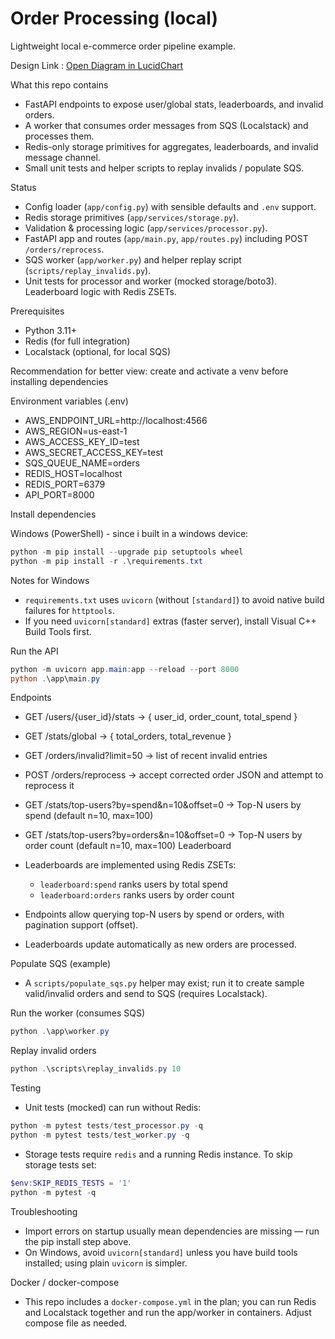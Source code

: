 # Order Processing (local)

Lightweight local e-commerce order pipeline example.

Design Link : [Open Diagram in LucidChart](https://lucid.app/lucidchart/df9364e0-f659-41b1-821b-96f9d11142e5/edit?viewport_loc=-255%2C-283%2C3085%2C1476%2CuDhu79GQZG25P&invitationId=inv_afcfce1a-7503-4289-bae1-44443b4df227)

What this repo contains
- FastAPI endpoints to expose user/global stats, leaderboards, and invalid orders.
- A worker that consumes order messages from SQS (Localstack) and processes them.
- Redis-only storage primitives for aggregates, leaderboards, and invalid message channel.
- Small unit tests and helper scripts to replay invalids / populate SQS.

Status

- Config loader (`app/config.py`) with sensible defaults and `.env` support.
- Redis storage primitives (`app/services/storage.py`).
- Validation & processing logic (`app/services/processor.py`).
- FastAPI app and routes (`app/main.py`, `app/routes.py`) including POST `/orders/reprocess`.
- SQS worker (`app/worker.py`) and helper replay script (`scripts/replay_invalids.py`).
- Unit tests for processor and worker (mocked storage/boto3). Leaderboard logic with Redis ZSETs.

Prerequisites
- Python 3.11+
- Redis (for full integration)
- Localstack (optional, for local SQS)

Recommendation for better view: create and activate a venv before installing dependencies

Environment variables (.env)
- AWS_ENDPOINT_URL=http://localhost:4566
- AWS_REGION=us-east-1
- AWS_ACCESS_KEY_ID=test
- AWS_SECRET_ACCESS_KEY=test
- SQS_QUEUE_NAME=orders
- REDIS_HOST=localhost
- REDIS_PORT=6379
- API_PORT=8000


Install dependencies

Windows (PowerShell) - since i built in a windows device:

```powershell
python -m pip install --upgrade pip setuptools wheel
python -m pip install -r .\requirements.txt
```

Notes for Windows
- `requirements.txt` uses `uvicorn` (without `[standard]`) to avoid native build failures for `httptools`.
- If you need `uvicorn[standard]` extras (faster server), install Visual C++ Build Tools first.

Run the API

```powershell
python -m uvicorn app.main:app --reload --port 8000
python .\app\main.py
```

Endpoints
- GET /users/{user_id}/stats -> { user_id, order_count, total_spend }
- GET /stats/global -> { total_orders, total_revenue }
- GET /orders/invalid?limit=50 -> list of recent invalid entries
- POST /orders/reprocess -> accept corrected order JSON and attempt to reprocess it
- GET /stats/top-users?by=spend&n=10&offset=0 -> Top-N users by spend (default n=10, max=100)
- GET /stats/top-users?by=orders&n=10&offset=0 -> Top-N users by order count (default n=10, max=100)
Leaderboard

- Leaderboards are implemented using Redis ZSETs:
	- `leaderboard:spend` ranks users by total spend
	- `leaderboard:orders` ranks users by order count
- Endpoints allow querying top-N users by spend or orders, with pagination support (offset).
- Leaderboards update automatically as new orders are processed.

Populate SQS (example)
- A `scripts/populate_sqs.py` helper may exist; run it to create sample valid/invalid orders and send to SQS (requires Localstack).

Run the worker (consumes SQS)

```powershell
python .\app\worker.py
```

Replay invalid orders

```powershell
python .\scripts\replay_invalids.py 10
```

Testing

- Unit tests (mocked) can run without Redis:

```powershell
python -m pytest tests/test_processor.py -q
python -m pytest tests/test_worker.py -q
```

- Storage tests require `redis` and a running Redis instance. To skip storage tests set:

```powershell
$env:SKIP_REDIS_TESTS = '1'
python -m pytest -q
```

Troubleshooting
- Import errors on startup usually mean dependencies are missing — run the pip install step above.
- On Windows, avoid `uvicorn[standard]` unless you have build tools installed; using plain `uvicorn` is simpler.

Docker / docker-compose
- This repo includes a `docker-compose.yml` in the plan; you can run Redis and Localstack together and run the app/worker in containers. Adjust compose file as needed.



